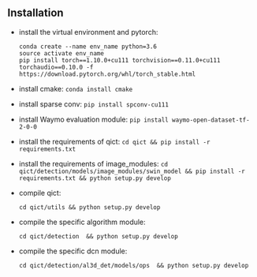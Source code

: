 ## Installation
- install the virtual environment and pytorch:
  ```
  conda create --name env_name python=3.6
  source activate env_name
  pip install torch==1.10.0+cu111 torchvision==0.11.0+cu111 torchaudio==0.10.0 -f https://download.pytorch.org/whl/torch_stable.html
  ```

- install cmake: `conda install cmake`

- install sparse conv: `pip install spconv-cu111`

- install Waymo evaluation module: `pip install waymo-open-dataset-tf-2-0-0`

- install the requirements of qict: `cd qict && pip install -r requirements.txt`

- install the requirements of image_modules: `cd qict/detection/models/image_modules/swin_model && pip install -r requirements.txt && python setup.py develop`

- compile qict:
  ```
  cd qict/utils && python setup.py develop
  ```
- compile the specific algorithm module:
  ```
  cd qict/detection  && python setup.py develop
  ```
- compile the specific dcn module:
  ```
  cd qict/detection/al3d_det/models/ops  && python setup.py develop
  ```